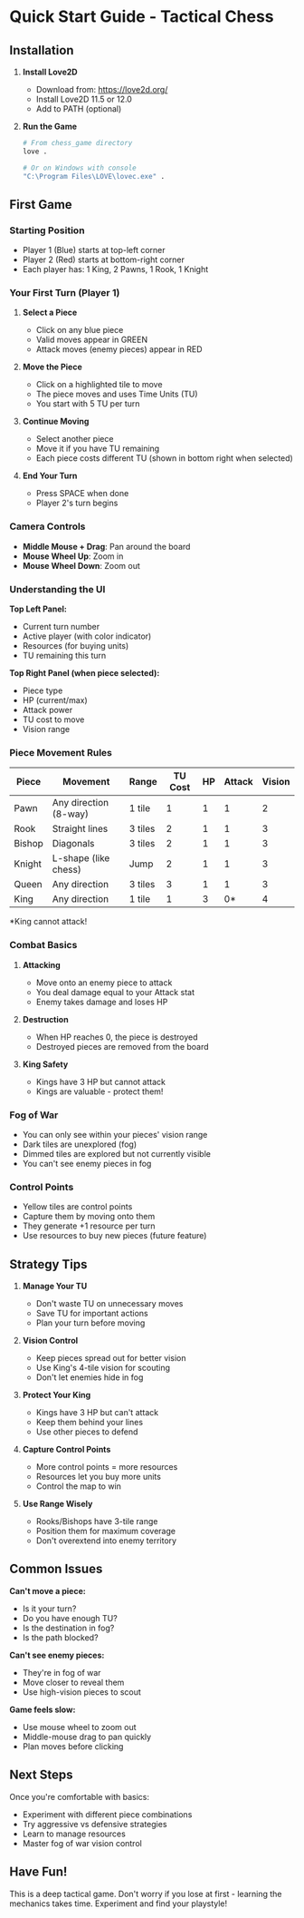 # Quick Start Guide - Tactical Chess

## Installation

1. **Install Love2D**
   - Download from: https://love2d.org/
   - Install Love2D 11.5 or 12.0
   - Add to PATH (optional)

2. **Run the Game**
   ```bash
   # From chess_game directory
   love .
   
   # Or on Windows with console
   "C:\Program Files\LOVE\lovec.exe" .
   ```

## First Game

### Starting Position
- Player 1 (Blue) starts at top-left corner
- Player 2 (Red) starts at bottom-right corner
- Each player has: 1 King, 2 Pawns, 1 Rook, 1 Knight

### Your First Turn (Player 1)

1. **Select a Piece**
   - Click on any blue piece
   - Valid moves appear in GREEN
   - Attack moves (enemy pieces) appear in RED

2. **Move the Piece**
   - Click on a highlighted tile to move
   - The piece moves and uses Time Units (TU)
   - You start with 5 TU per turn

3. **Continue Moving**
   - Select another piece
   - Move it if you have TU remaining
   - Each piece costs different TU (shown in bottom right when selected)

4. **End Your Turn**
   - Press SPACE when done
   - Player 2's turn begins

### Camera Controls
- **Middle Mouse + Drag**: Pan around the board
- **Mouse Wheel Up**: Zoom in
- **Mouse Wheel Down**: Zoom out

### Understanding the UI

**Top Left Panel:**
- Current turn number
- Active player (with color indicator)
- Resources (for buying units)
- TU remaining this turn

**Top Right Panel (when piece selected):**
- Piece type
- HP (current/max)
- Attack power
- TU cost to move
- Vision range

### Piece Movement Rules

| Piece | Movement | Range | TU Cost | HP | Attack | Vision |
|-------|----------|-------|---------|----|----|--------|
| Pawn | Any direction (8-way) | 1 tile | 1 | 1 | 1 | 2 |
| Rook | Straight lines | 3 tiles | 2 | 1 | 1 | 3 |
| Bishop | Diagonals | 3 tiles | 2 | 1 | 1 | 3 |
| Knight | L-shape (like chess) | Jump | 2 | 1 | 1 | 3 |
| Queen | Any direction | 3 tiles | 3 | 1 | 1 | 3 |
| King | Any direction | 1 tile | 1 | 3 | 0* | 4 |

*King cannot attack!

### Combat Basics

1. **Attacking**
   - Move onto an enemy piece to attack
   - You deal damage equal to your Attack stat
   - Enemy takes damage and loses HP

2. **Destruction**
   - When HP reaches 0, the piece is destroyed
   - Destroyed pieces are removed from the board

3. **King Safety**
   - Kings have 3 HP but cannot attack
   - Kings are valuable - protect them!

### Fog of War

- You can only see within your pieces' vision range
- Dark tiles are unexplored (fog)
- Dimmed tiles are explored but not currently visible
- You can't see enemy pieces in fog

### Control Points

- Yellow tiles are control points
- Capture them by moving onto them
- They generate +1 resource per turn
- Use resources to buy new pieces (future feature)

## Strategy Tips

1. **Manage Your TU**
   - Don't waste TU on unnecessary moves
   - Save TU for important actions
   - Plan your turn before moving

2. **Vision Control**
   - Keep pieces spread out for better vision
   - Use King's 4-tile vision for scouting
   - Don't let enemies hide in fog

3. **Protect Your King**
   - Kings have 3 HP but can't attack
   - Keep them behind your lines
   - Use other pieces to defend

4. **Capture Control Points**
   - More control points = more resources
   - Resources let you buy more units
   - Control the map to win

5. **Use Range Wisely**
   - Rooks/Bishops have 3-tile range
   - Position them for maximum coverage
   - Don't overextend into enemy territory

## Common Issues

**Can't move a piece:**
- Is it your turn?
- Do you have enough TU?
- Is the destination in fog?
- Is the path blocked?

**Can't see enemy pieces:**
- They're in fog of war
- Move closer to reveal them
- Use high-vision pieces to scout

**Game feels slow:**
- Use mouse wheel to zoom out
- Middle-mouse drag to pan quickly
- Plan moves before clicking

## Next Steps

Once you're comfortable with basics:
- Experiment with different piece combinations
- Try aggressive vs defensive strategies
- Learn to manage resources
- Master fog of war vision control

## Have Fun!

This is a deep tactical game. Don't worry if you lose at first - learning the mechanics takes time. Experiment and find your playstyle!
